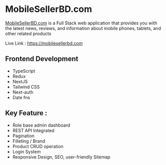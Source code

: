 # MobileSellerBD.com

[MobileSellerBD.com](https://mobilesellerbd.com) is a Full Stack web application that provides you with the latest news, reviews, and information about mobile phones, tablets, and other related products

Live Link : https://mobilesellerbd.com

## Frontend Development

- TypeScript
- Redux
- NextJS
- Tailwind CSS
- Next-auth
- Date fns

## Key Feature :

- Role base admin dashboard
- REST API Integrated
- Pagination
- Filleting / Brand
- Product CRUD operation
- Login System
- Responsive Design, SEO, user-friendly Sitemap
